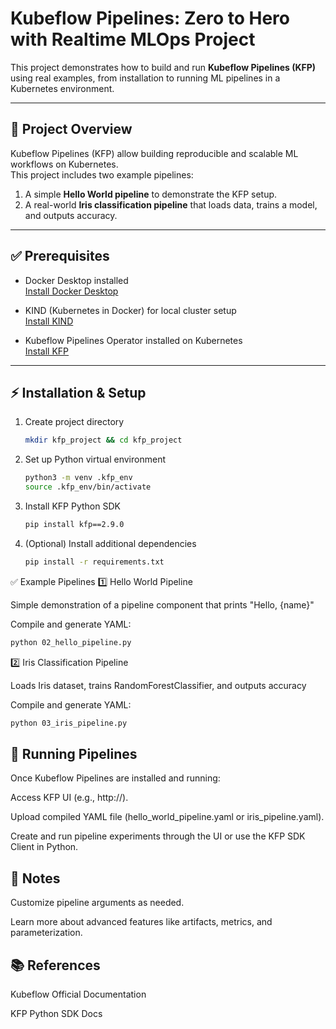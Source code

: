 # Kubeflow Pipelines: Zero to Hero with Realtime MLOps Project

This project demonstrates how to build and run **Kubeflow Pipelines (KFP)** using real examples, from installation to running ML pipelines in a Kubernetes environment.

---

## 🚀 Project Overview

Kubeflow Pipelines (KFP) allow building reproducible and scalable ML workflows on Kubernetes.  
This project includes two example pipelines:
1. A simple **Hello World pipeline** to demonstrate the KFP setup.
2. A real-world **Iris classification pipeline** that loads data, trains a model, and outputs accuracy.

---

## ✅ Prerequisites

- Docker Desktop installed  
  [Install Docker Desktop](https://docs.docker.com/desktop/setup/install/mac-install/)

- KIND (Kubernetes in Docker) for local cluster setup  
  [Install KIND](https://kind.sigs.k8s.io/docs/user/quick-start/)

- Kubeflow Pipelines Operator installed on Kubernetes  
  [Install KFP](https://www.kubeflow.org/docs/components/pipelines/operator-guides/installation/)

---

## ⚡ Installation & Setup

1. Create project directory  
   ```bash
   mkdir kfp_project && cd kfp_project
2. Set up Python virtual environment
   ```bash
   python3 -m venv .kfp_env
   source .kfp_env/bin/activate
3. Install KFP Python SDK
   ```bash
   pip install kfp==2.9.0
4. (Optional) Install additional dependencies
   ```bash
   pip install -r requirements.txt
   
✅ Example Pipelines
1️⃣ Hello World Pipeline

Simple demonstration of a pipeline component that prints "Hello, {name}"

Compile and generate YAML:
   ```bash
python 02_hello_pipeline.py
 ```
2️⃣ Iris Classification Pipeline

Loads Iris dataset, trains RandomForestClassifier, and outputs accuracy

Compile and generate YAML:
   ```bash
python 03_iris_pipeline.py
 ```
## 🚀 Running Pipelines

Once Kubeflow Pipelines are installed and running:

Access KFP UI (e.g., http://<KFP-ENDPOINT>).

Upload compiled YAML file (hello_world_pipeline.yaml or iris_pipeline.yaml).

Create and run pipeline experiments through the UI or use the KFP SDK Client in Python.

## 🧱 Notes

Customize pipeline arguments as needed.

Learn more about advanced features like artifacts, metrics, and parameterization.

## 📚 References

Kubeflow Official Documentation

KFP Python SDK Docs
